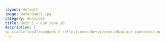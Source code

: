 ```yaml
---
layout: default
image: waterSmall.jpg
category: Services
title: Unit 5 – due June 10
description: |
<p class="lead"><b>Week 2 reflections</b><br/><br/>Now our connected notebooks start to really take shape.<br/><br/><a href="/unit5/">Read more...</a></p>
---
```

